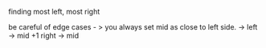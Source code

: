 ​finding most left, most right

be careful of edge cases - > you always set mid as close to left side. -> left -> mid +1 right -> mid
